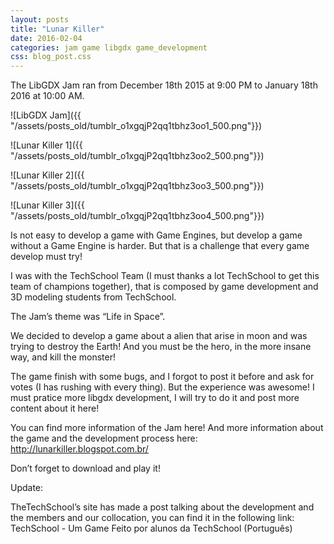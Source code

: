 ```yaml
---
layout: posts
title: "Lunar Killer"
date: 2016-02-04
categories: jam game libgdx game_development
css: blog_post.css
---
```


The LibGDX Jam ran from December 18th 2015 at 9:00 PM to January 18th 2016 at 10:00 AM.<!--break-->

![LibGDX Jam]({{ "/assets/posts_old/tumblr_o1xgqjP2qq1tbhz3oo1_500.png"}})

![Lunar Killer 1]({{ "/assets/posts_old/tumblr_o1xgqjP2qq1tbhz3oo2_500.png"}})

![Lunar Killer 2]({{ "/assets/posts_old/tumblr_o1xgqjP2qq1tbhz3oo3_500.png"}})

![Lunar Killer 3]({{ "/assets/posts_old/tumblr_o1xgqjP2qq1tbhz3oo4_500.png"}})

Is not easy to develop a game with Game Engines, but develop a game without a Game Engine is harder. But that is a challenge that every game develop must try!

I was with the TechSchool Team (I must thanks a lot TechSchool to get this team of champions together), that is composed by game development and 3D modeling students from TechSchool.

The Jam’s theme was “Life in Space”.

We decided to develop a game about a alien that arise in moon and was trying to destroy the Earth! And you must be the hero, in the more insane way, and kill the monster!

The game finish with some bugs, and I forgot to post it before and ask for votes (I has rushing with every thing). But the experience was awesome! I must pratice more libgdx development, I will try to do it and post more content about it here!

You can find more information of the Jam here! And more information about the game and the development process here: http://lunarkiller.blogspot.com.br/

Don’t forget to download and play it!

Update:

TheTechSchool’s site has made a post talking about the development and the members and our collocation, you can find it in the following link: TechSchool - Um Game Feito por alunos da TechSchool (Português)